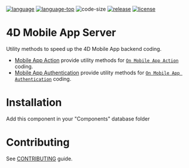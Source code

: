 [![language](https://img.shields.io/static/v1?label=language&message=4d&color=blue)](https://developer.4d.com/)
[![language-top](https://img.shields.io/github/languages/top/4d-for-ios/4D-Mobile-App-Server.svg)](https://developer.4d.com/)
![code-size](https://img.shields.io/github/languages/code-size/4d-for-ios/4D-Mobile-App-Server.svg)
[![release](https://img.shields.io/github/v/release/4d-for-ios/4D-Mobile-App-Server)](https://github.com/4d-for-ios/4D-Mobile-App-Servere/releases/latest)
[![license](https://img.shields.io/github/license/4d-for-ios/4D-Mobile-App-Server)](LICENSE)

# 4D Mobile App Server

Utility methods to speed up the 4D Mobile App backend coding.

- [Mobile App Action](Documentation/Methods/Mobile%20App%20Action.md) provide utility methods for [`On Mobile App Action`](https://doc.4d.com/4Dv18/4D/18/On-Mobile-App-Action-database-method.301-4505017.en.html) coding.
- [Mobile App Authentication](Documentation/Methods/Mobile%20App%20Authentication.md) provide utility methods for [`On Mobile App Authentication`](https://doc.4d.com/4Dv18/4D/18/On-Mobile-App-Authentication-database-method.301-4505016.en.html) coding.

# Installation

Add this component in your "Components" database folder

# Contributing #

See [CONTRIBUTING](CONTRIBUTING.md) guide.
